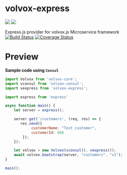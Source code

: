 # volvox-express
![](https://avatars3.githubusercontent.com/u/16361502?v=3&s=200)  ![](http://svgporn.com/logos/express.svg)  

Express.js provider for volvox.js Microservice framework  
[![Build Status](https://travis-ci.org/microphonejs/microphone-express.svg?branch=master)](https://travis-ci.org/microphonejs/microphone-express) [![Coverage Status](https://coveralls.io/repos/github/microphonejs/microphone-express/badge.svg?branch=master)](https://coveralls.io/github/microphonejs/microphone-express?branch=master)

Preview
==================

**Sample code using `Consul`**

```js
import Volvox from 'volvox-core';
import vconsul from 'volvox-consul';
import vexpress from 'volvox-express';

import express from 'express'

async function main() {
    let server = express();

    server.get('/customers', (req, res) => {
       res.send({
            customerName: "Test customer",
            customerId: 666
        });
    });

    let volvox = new Volvox(vconsul(), vexpress());
    await volvox.bootstrap(server, "customers", "v1");
}

main();
```
